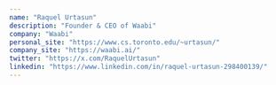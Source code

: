 ```yaml
---
name: "Raquel Urtasun"
description: "Founder & CEO of Waabi"
company: "Waabi"
personal_site: "https://www.cs.toronto.edu/~urtasun/"
company_site: "https://waabi.ai/"
twitter: "https://x.com/RaquelUrtasun"
linkedin: "https://www.linkedin.com/in/raquel-urtasun-298400139/"
---
```


